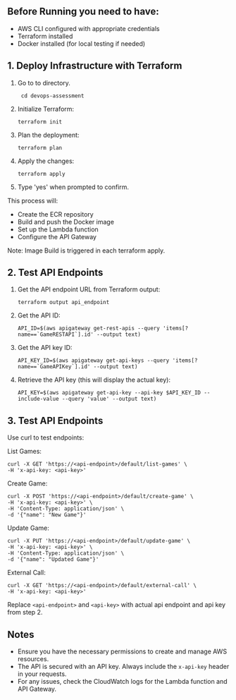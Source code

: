 ## Before Running you need to have:

- AWS CLI configured with appropriate credentials
- Terraform installed
- Docker installed (for local testing if needed)

## 1. Deploy Infrastructure with Terraform

1. Go to to directory.
   ```
    cd devops-assessment
   ```

2. Initialize Terraform:
   ```
   terraform init
   ```

3. Plan the deployment:
   ```
   terraform plan
   ```

4. Apply the changes:
   ```
   terraform apply
   ```

5. Type 'yes' when prompted to confirm.

This process will:
- Create the ECR repository
- Build and push the Docker image
- Set up the Lambda function
- Configure the API Gateway

Note: Image Build is triggered in each terraform apply.

## 2. Test API Endpoints

1. Get the API endpoint URL from Terraform output:
   ```
   terraform output api_endpoint
   ```

2. Get the API ID:
   ```
   API_ID=$(aws apigateway get-rest-apis --query 'items[?name==`GameRESTAPI`].id' --output text)
   ```

3. Get the API key ID:
   ```
   API_KEY_ID=$(aws apigateway get-api-keys --query 'items[?name==`GameAPIKey`].id' --output text)
   ```

4. Retrieve the API key (this will display the actual key):
   ```
   API_KEY=$(aws apigateway get-api-key --api-key $API_KEY_ID --include-value --query 'value' --output text)
   ```

## 3. Test API Endpoints

 Use curl to test endpoints:

   List Games:
   ```
   curl -X GET 'https://<api-endpoint>/default/list-games' \
   -H 'x-api-key: <api-key>'
   ```

   Create Game:
   ```
   curl -X POST 'https://<api-endpoint>/default/create-game' \
   -H 'x-api-key: <api-key>' \
   -H 'Content-Type: application/json' \
   -d '{"name": "New Game"}'
   ```

   Update Game:
   ```
   curl -X PUT 'https://<api-endpoint>/default/update-game' \
   -H 'x-api-key: <api-key>' \
   -H 'Content-Type: application/json' \
   -d '{"name": "Updated Game"}'
   ```

   External Call:
   ```
   curl -X GET 'https://<api-endpoint>/default/external-call' \
   -H 'x-api-key: <api-key>'
   ```

Replace `<api-endpoint>` and `<api-key>` with actual api endpoint and api key from step 2.

## Notes

- Ensure you have the necessary permissions to create and manage AWS resources.
- The API is secured with an API key. Always include the `x-api-key` header in your requests.
- For any issues, check the CloudWatch logs for the Lambda function and API Gateway.